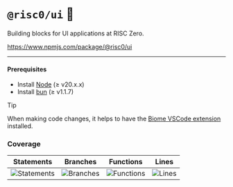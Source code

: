 # `@risc0/ui` 🎨

Building blocks for UI applications at RISC Zero.

https://www.npmjs.com/package/@risc0/ui

---

#### Prerequisites

- Install [Node](https://nodejs.org/en) (≥ v20.x.x)
- Install [bun](https://bun.sh/) (≥ v1.1.7)

> [!TIP]  
> When making code changes, it helps to have the [Biome VSCode extension](https://marketplace.visualstudio.com/items?itemName=biomejs.biome) installed.

### Coverage 

| Statements                  | Branches                | Functions                 | Lines             |
| --------------------------- | ----------------------- | ------------------------- | ----------------- |
| ![Statements](https://img.shields.io/badge/statements-43.76%25-red.svg?style=flat) | ![Branches](https://img.shields.io/badge/branches-72.3%25-red.svg?style=flat) | ![Functions](https://img.shields.io/badge/functions-50%25-red.svg?style=flat) | ![Lines](https://img.shields.io/badge/lines-43.76%25-red.svg?style=flat) |
